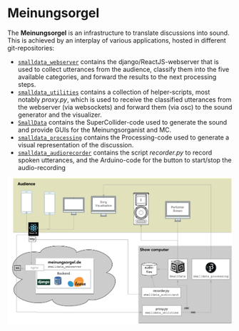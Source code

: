 # Meinungsorgel
The __Meinungsorgel__ is an infrastructure to translate discussions into sound. This is achieved by an 
interplay of various applications, hosted in different git-repositories:
 -  [`smalldata_webserver`](https://github.com/Regexose/smalldata_webserver) contains the django/ReactJS-webserver that is used
 to collect utterances from the audience, classify them into the five available categories, and forward the results
to the next processing steps.
 - [`smalldata_utilities`](https://github.com/Regexose/smalldata_utilities) contains a collection of helper-scripts, most notably
 _proxy.py_, which is used to receive the classified utterances from the webserver (via websockets) and forward them (via osc)
to the sound generator and the visualizer.
- [`SmallData`](https://github.com/Regexose/SmallData) contains the SuperCollider-code used to generate the sound and provide
GUIs for the Meinungsorganist and MC.
- [`smalldata_processing`](https://github.com/Regexose/smalldata_processing) contains the Processing-code used to generate a visual representation 
of the discussion.
- [`smalldata_audiorecorder`](https://github.com/Regexose/smalldata_audioinput) contains the script _recorder.py_ to record
spoken utterances, and the Arduino-code for the button to start/stop the audio-recording 


![image](images/smalldata.png)
